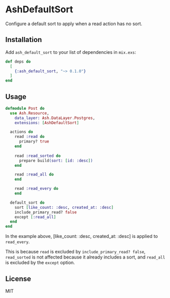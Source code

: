 # AshDefaultSort

Configure a default sort to apply when a read action has no sort.

## Installation

Add `ash_default_sort` to your list of dependencies in `mix.exs`:

```elixir
def deps do
  [
    {:ash_default_sort, "~> 0.1.0"}
  ]
end
```

## Usage

```elixir
defmodule Post do
  use Ash.Resource,
    data_layer: Ash.DataLayer.Postgres,
    extensions: [AshDefaultSort]

  actions do
    read :read do
      primary? true
    end
  
    read :read_sorted do
      prepare build(sort: [id: :desc])
    end

    read :read_all do
    end

    read :read_every do
    end

  default_sort do
    sort [like_count: :desc, created_at: :desc]
    include_primary_read? false
    except [:read_all]
  end
end
```

In the example above, [like_count: :desc, created_at: :desc] is applied to `read_every`.

This is because `read` is excluded by `include_primary_read? false`, `read_sorted` is not affected because it already includes a sort, and `read_all` is excluded by the `except` option.

## License

MIT